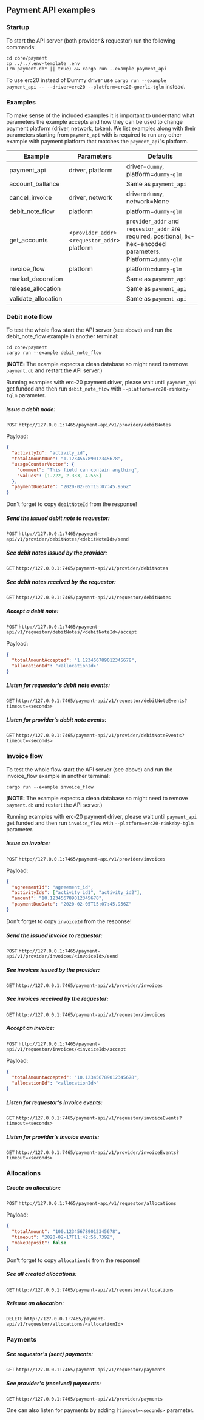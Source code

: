 ## Payment API examples

### Startup

To start the API server (both provider & requestor) run the following commands:
```shell script
cd core/payment
cp ../../.env-template .env
(rm payment.db* || true) && cargo run --example payment_api
```
To use erc20 instead of Dummy driver use `cargo run --example payment_api -- --driver=erc20 --platform=erc20-goerli-tglm` instead.


### Examples

To make sense of the included examples it is important to understand what parameters the example accepts and how they 
can be used to change payment platform (driver, network, token). We list examples along with their parameters starting 
from `payment_api` with is required to run any other example with payment platform that matches the `payment_api`'s platform.

| Example             | Parameters                                     | Defaults                                                                                       |
|---------------------|------------------------------------------------|------------------------------------------------------------------------------------------------|
| payment_api         | driver, platform                               | driver=`dummy`, platform=`dummy-glm`                                                           |
| account_ballance    |                                                | Same as `payment_api`                                                                          |
| cancel_invoice      | driver, network                                | driver=`dummy`, network=None                                                                   |
| debit_note_flow     | platform                                       | platform=`dummy-glm`                                                                           |
| get_accounts        | <`provider_addr`><br/>  <`requestor_addr`><br/> platform | `provider_addr` and `requestor_addr` are required,  positional, `0x`-hex-encoded parameters. Platform=`dummy-glm` |
| invoice_flow        | platform                                       | platform=`dummy-glm`                                                                           |
| market_decoration   |                                                | Same as `payment_api`                                                                          |
| release_allocation  |                                                | Same as `payment_api`                                                                          |
| validate_allocation |                                                | Same as `payment_api`                                                                          |
<!-- Generated with https://www.tablesgenerator.com/markdown_tables -->

### Debit note flow

To test the whole flow start the API server (see above) and run the debit_note_flow
example in another terminal:
```shell script
cd core/payment
cargo run --example debit_note_flow
```
(**NOTE:** The example expects a clean database so might need to remove `payment.db`
and restart the API server.)

Running examples with erc-20 payment driver, please wait until `payment_api` get funded and then run `debit_note_flow` with `--platform=erc20-rinkeby-tglm` parameter.

##### Issue a debit node:  
`POST` `http://127.0.0.1:7465/payment-api/v1/provider/debitNotes`

Payload:
```json
{
  "activityId": "activity_id",
  "totalAmountDue": "1.123456789012345678",
  "usageCounterVector": {
    "comment": "This field can contain anything",
    "values": [1.222, 2.333, 4.555]
  },
  "paymentDueDate": "2020-02-05T15:07:45.956Z"
}
```
Don't forget to copy `debitNoteId` from the response!

##### Send the issued debit note to requestor:  
`POST` `http://127.0.0.1:7465/payment-api/v1/provider/debitNotes/<debitNoteId>/send`

##### See debit notes issued by the provider:  
`GET` `http://127.0.0.1:7465/payment-api/v1/provider/debitNotes`

##### See debit notes received by the requestor:  
`GET` `http://127.0.0.1:7465/payment-api/v1/requestor/debitNotes`

##### Accept a debit note:
`POST` `http://127.0.0.1:7465/payment-api/v1/requestor/debitNotes/<debitNoteId>/accept`

Payload:
```json
{
  "totalAmountAccepted": "1.123456789012345678",
  "allocationId": "<allocationId>"
}
```

##### Listen for requestor's debit note events:
`GET` `http://127.0.0.1:7465/payment-api/v1/requestor/debitNoteEvents?timeout=<seconds>`

##### Listen for provider's debit note events:
`GET` `http://127.0.0.1:7465/payment-api/v1/provider/debitNoteEvents?timeout=<seconds>`

### Invoice flow

To test the whole flow start the API server (see above) and run the invoice_flow
example in another terminal:
```shell script
cargo run --example invoice_flow
```
(**NOTE:** The example expects a clean database so might need to remove `payment.db`
and restart the API server.)

Running examples with erc-20 payment driver, please wait until `payment_api` get funded and then run `invoice_flow` with `--platform=erc20-rinkeby-tglm` parameter.

##### Issue an invoice:  
`POST` `http://127.0.0.1:7465/payment-api/v1/provider/invoices`

Payload:
```json
{
  "agreementId": "agreement_id",
  "activityIds": ["activity_id1", "activity_id2"],
  "amount": "10.123456789012345678",
  "paymentDueDate": "2020-02-05T15:07:45.956Z"
}
```
Don't forget to copy `invoiceId` from the response!

##### Send the issued invoice to requestor:  
`POST` `http://127.0.0.1:7465/payment-api/v1/provider/invoices/<invoiceId>/send`

##### See invoices issued by the provider:  
`GET` `http://127.0.0.1:7465/payment-api/v1/provider/invoices`

##### See invoices received by the requestor:  
`GET` `http://127.0.0.1:7465/payment-api/v1/requestor/invoices`

##### Accept an invoice:
`POST` `http://127.0.0.1:7465/payment-api/v1/requestor/invoices/<invoiceId>/accept`

Payload:
```json
{
  "totalAmountAccepted": "10.123456789012345678",
  "allocationId": "<allocationId>"
}
```

##### Listen for requestor's invoice events:
`GET` `http://127.0.0.1:7465/payment-api/v1/requestor/invoiceEvents?timeout=<seconds>`

##### Listen for provider's invoice events:
`GET` `http://127.0.0.1:7465/payment-api/v1/provider/invoiceEvents?timeout=<seconds>`

### Allocations

##### Create an allocation:  
`POST` `http://127.0.0.1:7465/payment-api/v1/requestor/allocations`

Payload:
```json
{
  "totalAmount": "100.123456789012345678",
  "timeout": "2020-02-17T11:42:56.739Z",
  "makeDeposit": false
}
```
Don't forget to copy `allocationId` from the response!

##### See all created allocations:
`GET` `http://127.0.0.1:7465/payment-api/v1/requestor/allocations`

##### Release an allocation:
`DELETE` `http://127.0.0.1:7465/payment-api/v1/requestor/allocations/<allocationId>`

### Payments

##### See requestor's (sent) payments:
`GET` `http://127.0.0.1:7465/payment-api/v1/requestor/payments`

##### See provider's (received) payments:
`GET` `http://127.0.0.1:7465/payment-api/v1/provider/payments`

One can also listen for payments by adding `?timeout=<seconds>` parameter.
